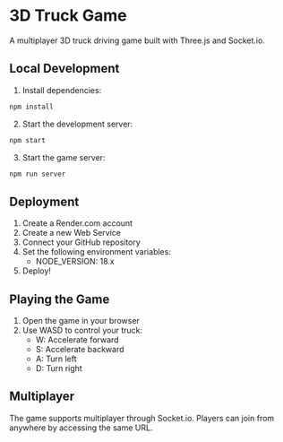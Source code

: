 # 3D Truck Game

A multiplayer 3D truck driving game built with Three.js and Socket.io.

## Local Development

1. Install dependencies:
```bash
npm install
```

2. Start the development server:
```bash
npm start
```

3. Start the game server:
```bash
npm run server
```

## Deployment

1. Create a Render.com account
2. Create a new Web Service
3. Connect your GitHub repository
4. Set the following environment variables:
   - NODE_VERSION: 18.x
5. Deploy!

## Playing the Game

1. Open the game in your browser
2. Use WASD to control your truck:
   - W: Accelerate forward
   - S: Accelerate backward
   - A: Turn left
   - D: Turn right

## Multiplayer

The game supports multiplayer through Socket.io. Players can join from anywhere by accessing the same URL. 